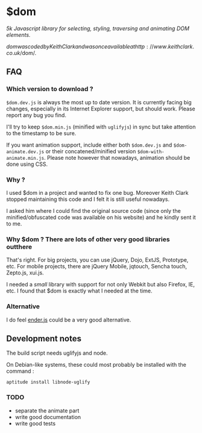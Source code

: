 $dom
====
_5k Javascript library for selecting, styling, traversing and animating DOM elements._

$dom was coded by Keith Clark and was once available at http://www.keithclark.co.uk/$dom/.

FAQ
---

### Which version to download ?
`$dom.dev.js` is always the most up to date version. It is currently facing big changes, especially in its Internet
Explorer support, but should work. Please report any bug you find.

I'll try to keep `$dom.min.js` (minified with `uglifyjs`) in sync but take attention to the timestamp to be sure.

If you want animation support, include either both `$dom.dev.js` and `$dom-animate.dev.js`
or their concatened/minified version `$dom-with-animate.min.js`. Please note however that nowadays, animation
should be done using CSS.

### Why ?
I used $dom in a project and wanted to fix one bug. Moreover Keith Clark stopped maintaining this code
and I felt it is still useful nowadays.

I asked him where I could find the original source code (since only the minified/obfuscated code was available on
his website) and he kindly sent it to me.

### Why $dom ? There are lots of other very good libraries outthere
That's right. For big projects, you can use jQuery, Dojo, ExtJS, Prototype, etc. For mobile projects, there are
jQuery Mobile, jqtouch, Sencha touch, Zepto.js, xui.js.

I needed a _small_ library with support for not only Webkit but also Firefox, IE, etc. I found that $dom
is exactly what I needed at the time.

### Alternative
I do feel [ender.js](http://ender.no.de/) could be a very good alternative.

Development notes
---
The build script needs uglifyjs and node.

On Debian-like systems, these could most probably
be installed with the command :

    aptitude install libnode-uglify

### TODO
* separate the animate part
* write good documentation
* write good tests




